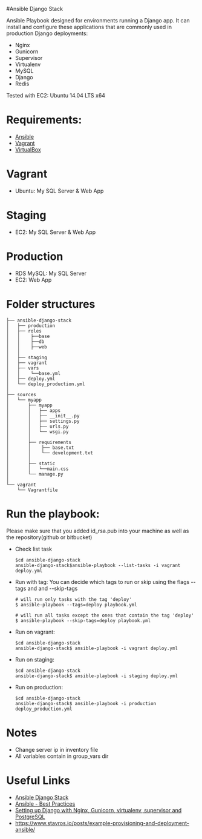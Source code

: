 #Ansible Django Stack

Ansible Playbook designed for environments running a Django app. It can install and configure these applications that are commonly used in production Django deployments:

+ Nginx
+ Gunicorn
+ Supervisor
+ Virtualenv
+ MySQL
+ Django
+ Redis

Tested with EC2: Ubuntu 14.04 LTS x64

Requirements:
============
+ [Ansible](http://docs.ansible.com/ansible/intro_installation.html)
+ [Vagrant](https://www.vagrantup.com/downloads.html)
+ [VirtualBox](https://www.virtualbox.org/wiki/Downloads)


Vagrant
========
+ Ubuntu: My SQL Server & Web App


Staging
========
+ EC2: My SQL Server & Web App


Production
===========
+ RDS MySQL: My SQL Server
+ EC2: Web App


Folder structures
=================
```
├── ansible-django-stack
│   ├── production
│   ├── roles
│   │    ├──base
│   │    ├──db
│   │    ├──web
│   │
│   ├── staging
│   ├── vagrant
│   ├── vars
│   │    └──base.yml
│   ├── deploy.yml
│   └── deploy_production.yml
│
├── sources
│   └── myapp
│       ├── myapp
│       │   ├── apps
│       │   ├── __init__.py
│       │	├── settings.py
│       │	├── urls.py
│       │	└── wsgi.py
│       │
│       ├── requirements
│       │    ├── base.txt
│       │    └── development.txt
│       │
│       ├── static
│       │	└──main.css
│       └── manage.py
│  
└── vagrant
	└── Vagrantfile

```

Run the playbook:
=================
Please make sure that you added id_rsa.pub into your machine as well as the repository(github or bitbucket)

+ Check list task
	```
	$cd ansible-django-stack
	ansible-django-stack$ansible-playbook --list-tasks -i vagrant deploy.yml
	```

+ Run with tag: You can decide which tags to run or skip using the flags --tags <tagname> and and --skip-tags <tagnames>

	```
	# will run only tasks with the tag 'deploy'
	$ ansible-playbook --tags=deploy playbook.yml
	```

	```
	# will run all tasks except the ones that contain the tag 'deploy'
	$ ansible-playbook --skip-tags=deploy playbook.yml
	```

+ Run on vagrant:
	```
	$cd ansible-django-stack
	ansible-django-stack$ ansible-playbook -i vagrant deploy.yml
	```

+ Run on staging:
	```
	$cd ansible-django-stack
	ansible-django-stack$ ansible-playbook -i staging deploy.yml
	```

+ Run on production:
	```
	$cd ansible-django-stack
	ansible-django-stack$ ansible-playbook -i production deploy_production.yml
	```

Notes
=====
+ Change server ip in inventory file
+ All variables contain in group_vars dir


Useful Links
============
+ [Ansible Django Stack](https://github.com/jcalazan/ansible-django-stack/)
+ [Ansible - Best Practices](http://docs.ansible.com/playbooks_best_practices.html)
+ [Setting up Django with Nginx, Gunicorn, virtualenv, supervisor and PostgreSQL](http://michal.karzynski.pl/blog/2013/06/09/django-nginx-gunicorn-virtualenv-supervisor/)
+ https://www.stavros.io/posts/example-provisioning-and-deployment-ansible/


